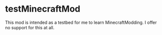 testMinecraftMod
================
This mod is intended as a testbed for me to learn MinecraftModding.
I offer no support for this at all.